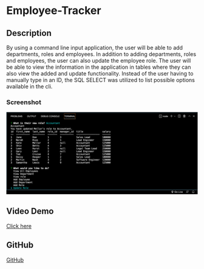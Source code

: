 # Employee-Tracker

## Description
By using a command line input application, the user will be able to add departments, roles and employees. In addition to adding departments, roles and employees, the user can also update the employee role. The user will be able to view the information in the application in tables where they can also view the added and update functionality. Instead of the user having to manually type in an ID, the SQL SELECT was utilized to list possible options available in the cli.



### Screenshot
![screenshot](assets/screenshot.jpg)

## Video Demo
[Click here](https://drive.google.com/file/d/13BKMjip1tn6PKA6uaIz2-81VLhhzNFs4/view)

## GitHub
[GitHub](https://github.com/mncole98)